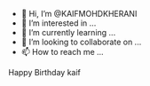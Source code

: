 - 👋 Hi, I’m @KAIFMOHDKHERANI
- 👀 I’m interested in ...
- 🌱 I’m currently learning ...
- 💞️ I’m looking to collaborate on ...
- 📫 How to reach me ...

<!---
KAIFMOHDKHERANI/KAIFMOHDKHERANI is a ✨ special ✨ repository because its `README.md` (this file) appears on your GitHub profile.
You can click the Preview link to take a look at your changes.
--->
Happy Birthday kaif

